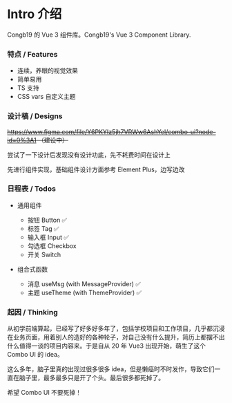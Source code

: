 # Intro 介绍

Congb19 的 Vue 3 组件库。Congb19's Vue 3 Component Library.

### 特点 / Features

- 连续，养眼的视觉效果
- 简单易用
- TS 支持
- CSS vars 自定义主题

### 设计稿 / Designs

~~https://www.figma.com/file/Y6PKYIz5jh7VRWw6AshYel/combo-ui?node-id=0%3A1 （建设中）~~

尝试了一下设计后发现没有设计功底，先不耗费时间在设计上

先进行组件实现，基础组件设计方面参考 Element Plus，边写边改

### 日程表 / Todos

- 通用组件

  - 按钮 Button ✅
  - 标签 Tag ✅
  - 输入框 Input ✅
  - 勾选框 Checkbox
  - 开关 Switch

- 组合式函数

  - 消息 useMsg (with MessageProvider) ✅
  - 主题 useTheme (with ThemeProvider) ✅

### 起因 / Thinking

从初学前端算起，已经写了好多好多年了，包括学校项目和工作项目，几乎都沉浸在业务页面，用着别人的造好的各种轮子，对自己没有什么提升，简历上都摆不出什么值得一谈的项目内容来。于是自从 20 年 Vue3 出现开始，萌生了这个 Combo UI 的 idea。

这么多年，脑子里真的出现过很多很多 idea，但是懒癌时不时发作，导致它们一直在脑子里，最多最多只是开了个头。最后很多都死掉了。

希望 Combo UI 不要死掉！
